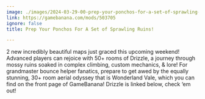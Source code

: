 ```yaml
---
image: ./images/2024-03-29-00-prep-your-ponchos-for-a-set-of-sprawling-ruins-.png
link: https://gamebanana.com/mods/503705
ignore: false
title: Prep Your Ponchos For A Set of Sprawling Ruins!

---
```


2 new incredibly beautiful maps just graced this upcoming weekend! Advanced players can rejoice with 50+ rooms of Drizzle, a journey through mossy ruins soaked in complex climbing, custom mechanics, & lore! For grandmaster bounce helper fanatics, prepare to get awed by the equally stunning, 30+ room aerial odyssey that is Wonderland Vale, which you can find on the front page of GameBanana! Drizzle is linked below, check ‘em out!